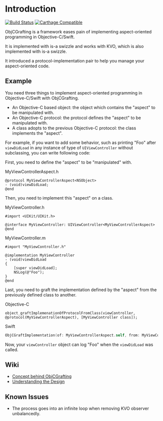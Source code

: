 # Introduction

[![Build Status](https://travis-ci.com/WeZZard/ObjCGrafting.svg?branch=master)](https://travis-ci.com/WeZZard/ObjCGrafting)
[![Carthage Compatible](https://img.shields.io/badge/Carthage-compatible-4BC51D.svg?style=flat)](https://github.com/Carthage/Carthage)

ObjCGrafting is a framework eases pain of implementing aspect-oriented
programming in Objective-C/Swift.

It is implemented with is-a swizzle and works with KVO, which is also
implemented with is-a swizzle.

It introduced a protocol-implementation pair to help you manage your
aspect-oriented code.

## Example

You need three things to implement aspect-oriented programming in
Objective-C/Swift with ObjCGrafting.

- An Objective-C based object: the object which contains the "aspect" to
  be manipulated with.
- An Objective-C protocol: the protocol defines the "aspect" to be
  manipulated with.
- A class adopts to the previous Objective-C protocol: the class
  implements the "aspect".

For example, if you want to add some behavior, such as printing "Foo"
after `viewDidLoad` in any instance of type of `UIViewController` without
subclassing, you can write following code:

First, you need to define the "aspect" to be "manipulated" with.

MyViewControllerAspect.h

```objc
@protocol MyViewControllerAspect<NSObject>
- (void)viewDidLoad;
@end
```

Then, you need to implement this "aspect" on a class.

MyViewController.h

```objc
#import <UIKit/UIKit.h>

@interface MyViewController: UIViewController<MyViewControllerAspect>
@end
```

MyViewController.m

```objc
#import "MyViewController.h"

@implementation MyViewController
- (void)viewDidLoad
{
    [super viewDidLoad];
    NSLog(@"Foo");
}
@end
```

Last, you need to graft the implementation defined by the "aspect" from
the previously defined class to another.

Objective-C

```objc
object_graftImplemenationOfProtocolFromClass(viewController, @protocol(MyViewControllerAspect), [MyViewController class]);
```

Swift

```swift
ObjCGraftImplementation(of: MyViewControllerAspect.self, from: MyViewController.self, to: viewController)
```

Now, your `viewController` object can log "Foo" when the `viewDidLoad` was
called.

## Wiki

- [Concept behind ObjCGrafting](https://github.com/WeZZard/ObjCGrafting/wiki/Concept-behind-ObjCGrafting)
- [Understanding the Design](https://github.com/WeZZard/ObjCGrafting/wiki/Understanding-the-Design)

## Known Issues

- The process goes into an infinite loop when removing KVO observer
  unbalancedly.
